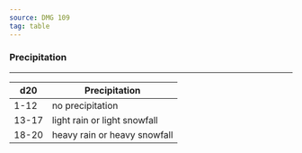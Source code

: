 ```yaml
---
source: DMG 109
tag: table
---
```


### Precipitation
---
|d20|Precipitation|
|----|------------|
|1-12|no precipitation|
|13-17|light rain or light snowfall|
|18-20|heavy rain or heavy snowfall|
